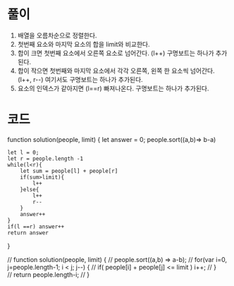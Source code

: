 # 풀이

1. 배열을 오름차순으로 정렬한다.
2. 첫번째 요소와 마지막 요소의 합을 limit와 비교한다.
3. 합이 크면 첫번째 요소에서 오른쪽 요소로 넘어간다. (l++) 구명보트는 하나가 추가된다.
4. 합이 작으면 첫번째와 마지막 요소에서 각각 오른쪽, 왼쪽 한 요소씩 넘어간다. (l++, r--) 여기서도 구명보트는 하나가 추가된다.
5. 요소의 인덱스가 같아지면 (l==r) 빠져나온다. 구명보트는 하나가 추가된다.

# 코드

function solution(people, limit) {
let answer = 0;
people.sort((a,b)=> b-a)

    let l = 0;
    let r = people.length -1
    while(l<r){
        let sum = people[l] + people[r]
        if(sum>limit){
            l++
        }else{
            l++
            r--
        }
        answer++
    }
    if(l ==r) answer++
    return answer

}

// function solution(people, limit) {
// people.sort((a,b) => a-b);
// for(var i=0, j=people.length-1; i < j; j--) {
// if( people[i] + people[j] <= limit ) i++;
// }  
// return people.length-i;
// }

```js

```
